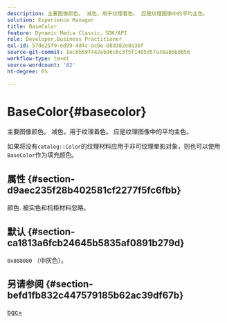 ```yaml
---
description: 主要图像颜色。 减色，用于纹理着色。 应是纹理图像中的平均主色。
solution: Experience Manager
title: BaseColor
feature: Dynamic Media Classic，SDK/API
role: Developer,Business Practitioner
exl-id: 57de25f9-ed99-4d4c-ac0e-08d382e8a36f
source-git-commit: 1ec8b59f442eb96c6c3f5f1405d57a38a86bd056
workflow-type: tm+mt
source-wordcount: '82'
ht-degree: 6%

---
```


# BaseColor{#basecolor}

主要图像颜色。 减色，用于纹理着色。 应是纹理图像中的平均主色。

如果将没有`catalog::Color`的纹理材料应用于非可纹理晕影对象，则也可以使用`BaseColor`作为填充颜色。

## 属性 {#section-d9aec235f28b402581cf2277f5fc6fbb}

颜色. 被实色和机柜材料忽略。

## 默认 {#section-ca1813a6fcb24645b5835af0891b279d}

`0x808080` （中灰色）。

## 另请参阅 {#section-befd1fb832c447579185b62ac39df67b}

[bgc=](../../../../../ir-api/http-protocol/image-rendering-api-ref/c-ir-http-protocol-ref/c-ir-http-protocol-command-reference/r-ir-bgc.md#reference-3f5c78cea01c4a85aa582076d23aebb0)
